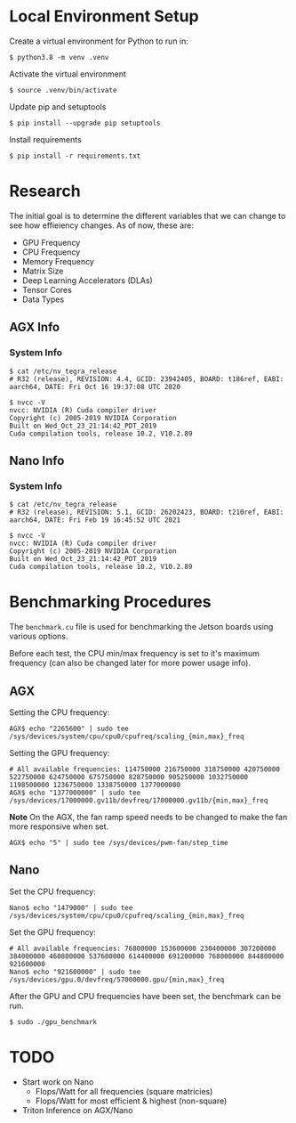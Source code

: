 # Local Environment Setup

Create a virtual environment for Python to run in:

`$ python3.8 -m venv .venv`

Activate the virtual environment

`$ source .venv/bin/activate`

Update pip and setuptools

`$ pip install --upgrade pip setuptools`

Install requirements

`$ pip install -r requirements.txt`


# Research

The initial goal is to determine the different variables that we can change to see how effieiency changes.
As of now, these are:
- GPU Frequency
- CPU Frequency
- Memory Frequency
- Matrix Size
- Deep Learning Accelerators (DLAs)
- Tensor Cores
- Data Types


## AGX Info

### System Info

```
$ cat /etc/nv_tegra_release
# R32 (release), REVISION: 4.4, GCID: 23942405, BOARD: t186ref, EABI: aarch64, DATE: Fri Oct 16 19:37:08 UTC 2020
```

```
$ nvcc -V
nvcc: NVIDIA (R) Cuda compiler driver
Copyright (c) 2005-2019 NVIDIA Corporation
Built on Wed_Oct_23_21:14:42_PDT_2019
Cuda compilation tools, release 10.2, V10.2.89
```

## Nano Info

### System Info

```
$ cat /etc/nv_tegra_release
# R32 (release), REVISION: 5.1, GCID: 26202423, BOARD: t210ref, EABI: aarch64, DATE: Fri Feb 19 16:45:52 UTC 2021
```

```
$ nvcc -V
nvcc: NVIDIA (R) Cuda compiler driver
Copyright (c) 2005-2019 NVIDIA Corporation
Built on Wed_Oct_23_21:14:42_PDT_2019
Cuda compilation tools, release 10.2, V10.2.89
```

# Benchmarking Procedures

The `benchmark.cu` file is used for benchmarking the Jetson boards using various options.

Before each test, the CPU min/max frequency is set to it's maximum frequency (can also be changed later for more power usage info).

## AGX

Setting the CPU frequency:
```
AGX$ echo "2265600" | sudo tee /sys/devices/system/cpu/cpu0/cpufreq/scaling_{min,max}_freq
```

Setting the GPU frequency:

```
# All available frequencies: 114750000 216750000 318750000 420750000 522750000 624750000 675750000 828750000 905250000 1032750000 1198500000 1236750000 1338750000 1377000000
AGX$ echo "1377000000" | sudo tee /sys/devices/17000000.gv11b/devfreq/17000000.gv11b/{min,max}_freq
```

**Note** On the AGX, the fan ramp speed needs to be changed to make the fan more responsive when set.

```
AGX$ echo "5" | sudo tee /sys/devices/pwm-fan/step_time
```

## Nano

Set the CPU frequency:
```
Nano$ echo "1479000" | sudo tee /sys/devices/system/cpu/cpu0/cpufreq/scaling_{min,max}_freq
```

Set the GPU frequency:

```
# All available frequencies: 76800000 153600000 230400000 307200000 384000000 460800000 537600000 614400000 691200000 768000000 844800000 921600000
Nano$ echo "921600000" | sudo tee /sys/devices/gpu.0/devfreq/57000000.gpu/{min,max}_freq
```

After the GPU and CPU frequencies have been set, the benchmark can be run.

```
$ sudo ./gpu_benchmark
```


# TODO
- Start work on Nano
  - Flops/Watt for all frequencies (square matricies)
  - Flops/Watt for most efficient & highest (non-square)
- Triton Inference on AGX/Nano